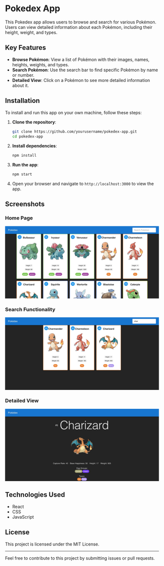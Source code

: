 # Pokedex App

This Pokedex app allows users to browse and search for various Pokémon. Users can view detailed information about each Pokémon, including their height, weight, and types.

## Key Features

- **Browse Pokémon**: View a list of Pokémon with their images, names, heights, weights, and types.
- **Search Pokémon**: Use the search bar to find specific Pokémon by name or number.
- **Detailed View**: Click on a Pokémon to see more detailed information about it.

## Installation

To install and run this app on your own machine, follow these steps:

1. **Clone the repository**:
    ```sh
    git clone https://github.com/yourusername/pokedex-app.git
    cd pokedex-app
    ```

2. **Install dependencies**:
    ```sh
    npm install
    ```

3. **Run the app**:
    ```sh
    npm start
    ```

4. Open your browser and navigate to `http://localhost:3000` to view the app.

## Screenshots

### Home Page
![Home Page](homepage-screenshot.png)

### Search Functionality
![Search Functionality](search-screenshot.png)

### Detailed View
![Detailed View](detailedview-screenshot.png)

## Technologies Used

- React
- CSS
- JavaScript

## License

This project is licensed under the MIT License.

---

Feel free to contribute to this project by submitting issues or pull requests.
